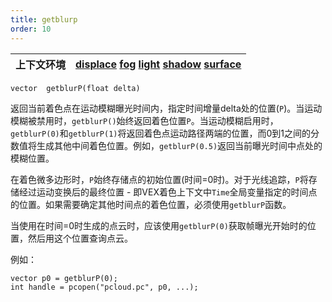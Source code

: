 ```yaml
---
title: getblurp
order: 10
---
```

| 上下文环境 | [displace](../contexts/displace.html)  [fog](../contexts/fog.html)  [light](../contexts/light.html)  [shadow](../contexts/shadow.html)  [surface](../contexts/surface.html) |
| --- | --- |

`vector  getblurP(float delta)`

返回当前着色点在运动模糊曝光时间内，指定时间增量delta处的位置(`P`)。当运动模糊被禁用时，`getblurP()`始终返回着色位置`P`。当运动模糊启用时，`getblurP(0)`和`getblurP(1)`将返回着色点运动路径两端的位置，而0到1之间的分数值将生成其他中间着色位置。例如，`getblurP(0.5)`返回当前曝光时间中点处的模糊位置。

在着色微多边形时，`P`始终存储点的初始位置(时间=0时)。对于光线追踪，`P`将存储经过运动变换后的最终位置 - 即VEX着色上下文中`Time`全局变量指定的时间点的位置。如果需要确定其他时间点的着色位置，必须使用`getblurP`函数。

当使用在时间=0时生成的点云时，应该使用`getblurP(0)`获取帧曝光开始时的位置，然后用这个位置查询点云。

例如：

```vex
vector p0 = getblurP(0);
int handle = pcopen("pcloud.pc", p0, ...);
```
